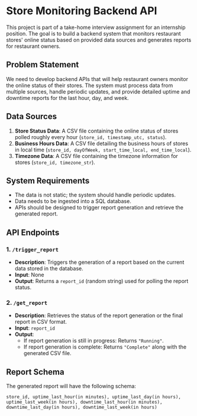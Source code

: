 # Store Monitoring Backend API

This project is part of a take-home interview assignment for an internship position. The goal is to build a backend system that monitors restaurant stores' online status based on provided data sources and generates reports for restaurant owners.

## Problem Statement

We need to develop backend APIs that will help restaurant owners monitor the online status of their stores. The system must process data from multiple sources, handle periodic updates, and provide detailed uptime and downtime reports for the last hour, day, and week.

## Data Sources

1. **Store Status Data**: A CSV file containing the online status of stores polled roughly every hour (`store_id, timestamp_utc, status`).
2. **Business Hours Data**: A CSV file detailing the business hours of stores in local time (`store_id, dayOfWeek, start_time_local, end_time_local`).
3. **Timezone Data**: A CSV file containing the timezone information for stores (`store_id, timezone_str`).

## System Requirements

- The data is not static; the system should handle periodic updates.
- Data needs to be ingested into a SQL database.
- APIs should be designed to trigger report generation and retrieve the generated report.

## API Endpoints

### 1. `/trigger_report`

- **Description**: Triggers the generation of a report based on the current data stored in the database.
- **Input**: None
- **Output**: Returns a `report_id` (random string) used for polling the report status.

### 2. `/get_report`

- **Description**: Retrieves the status of the report generation or the final report in CSV format.
- **Input**: `report_id`
- **Output**:
  - If report generation is still in progress: Returns `"Running"`.
  - If report generation is complete: Returns `"Complete"` along with the generated CSV file.

## Report Schema

The generated report will have the following schema:

`store_id, uptime_last_hour(in minutes), uptime_last_day(in hours), uptime_last_week(in hours), downtime_last_hour(in minutes), downtime_last_day(in hours), downtime_last_week(in hours)`
